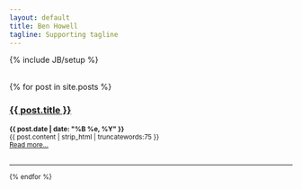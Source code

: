 ```yaml
---
layout: default
title: Ben Howell
tagline: Supporting tagline
---
```

{% include JB/setup %}
<br/>
<br/>

<div class="blog-index">
  {% for post in site.posts %}
  <h3><a href="{{ post.url }}">{{ post.title }}</a></h3><p><small><strong>{{ post.date | date: "%B %e, %Y" }}</strong><br>
  {{ post.content | strip_html | truncatewords:75 }}<br>
  <a href="{{ post.url }}">Read more...</a><br><br><hr>
  {% endfor %}
</div>
